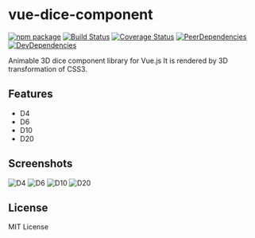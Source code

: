 # vue-dice-component
[![npm package](https://img.shields.io/npm/v/vue-dice-component.svg?style=flat-square)](https://www.npmjs.org/package/vue-dice-component)
[![Build Status](https://img.shields.io/travis/ukatama/vue-dice-component/master.svg?style=flat-square)](https://travis-ci.org/ukatama/vue-dice-component)
[![Coverage Status](https://img.shields.io/coveralls/ukatama/vue-dice-component.svg?style=flat-square)](https://coveralls.io/github/ukatama/vue-dice-component)
[![PeerDependencies](https://img.shields.io/david/peer/ukatama/vue-dice-component.svg?style=flat-square)](https://david-dm.org/ukatama/vue-dice-component?type=peer)
[![DevDependencies](https://img.shields.io/david/dev/ukatama/vue-dice-component.svg?style=flat-square)](https://david-dm.org/ukatama/vue-dice-component?type=dev)

Animable 3D dice component library for Vue.js
It is rendered by 3D transformation of CSS3.

## Features
- D4
- D6
- D10
- D20

## Screenshots
![D4](https://rawgit.com/ukatama/vue-dice-component/master/docs/img/d4.png)
![D6](https://rawgit.com/ukatama/vue-dice-component/master/docs/img/d6.png)
![D10](https://rawgit.com/ukatama/vue-dice-component/master/docs/img/d10.png)
![D20](https://rawgit.com/ukatama/vue-dice-component/master/docs/img/d20.png)

## License
MIT License
